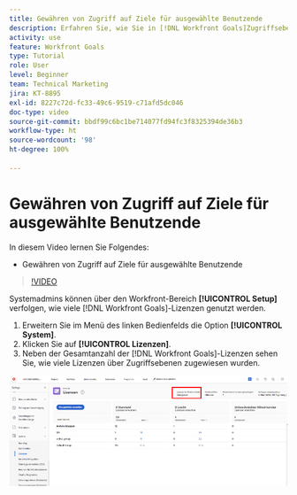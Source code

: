 ```yaml
---
title: Gewähren von Zugriff auf Ziele für ausgewählte Benutzende
description: Erfahren Sie, wie Sie in [!DNL Workfront Goals]Zugriffsebenen entsprechend dem Lizenztyp für Ihre Benutzende bearbeiten.
activity: use
feature: Workfront Goals
type: Tutorial
role: User
level: Beginner
team: Technical Marketing
jira: KT-8895
exl-id: 8227c72d-fc33-49c6-9519-c71afd5dc046
doc-type: video
source-git-commit: bbdf99c6bc1be714077fd94fc3f8325394de36b3
workflow-type: ht
source-wordcount: '98'
ht-degree: 100%

---
```


# Gewähren von Zugriff auf Ziele für ausgewählte Benutzende

In diesem Video lernen Sie Folgendes:

* Gewähren von Zugriff auf Ziele für ausgewählte Benutzende

>[!VIDEO](https://video.tv.adobe.com/v/335189/?quality=12&learn=on&enablevpops=1)

Systemadmins können über den Workfront-Bereich **[!UICONTROL Setup]** verfolgen, wie viele [!DNL Workfront Goals]-Lizenzen genutzt werden.

1. Erweitern Sie im Menü des linken Bedienfelds die Option **[!UICONTROL System]**.
1. Klicken Sie auf **[!UICONTROL Lizenzen]**.
1. Neben der Gesamtanzahl der [!DNL Workfront Goals]-Lizenzen sehen Sie, wie viele Lizenzen über Zugriffsebenen zugewiesen wurden.

![Ein Screenshot mit der Anzahl der [!DNL Workfront Goals]-Lizenzen im Bereich „Setup“ von [!DNL Workfront]](assets/02-workfront-goals-licenses.png)
